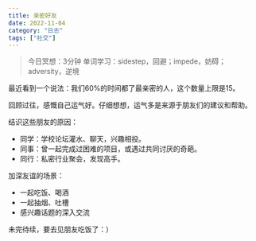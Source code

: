 ```yaml
---
title: 亲密好友
date: 2022-11-04
category: "日志"
tags: ["社交"]
---
```


> 今日冥想：3分钟
> 单词学习：sidestep，回避；impede，妨碍；adversity，逆境

最近看到一个说法：我们60%的时间都了最亲密的人，这个数量上限是15。

回顾过往，感慨自己运气好。仔细想想，运气多是来源于朋友们的建议和帮助。

结识这些朋友的原因：
- 同学：学校论坛灌水、聊天，兴趣相投。
- 同事：曾一起完成过困难的项目，或遇过共同讨厌的奇葩。
- 同行：私密行业聚会，发现高手。

加深友谊的场景：
- 一起吃饭、喝酒
- 一起抽烟、吐槽
- 感兴趣话题的深入交流

未完待续，要去见朋友吃饭了：）



